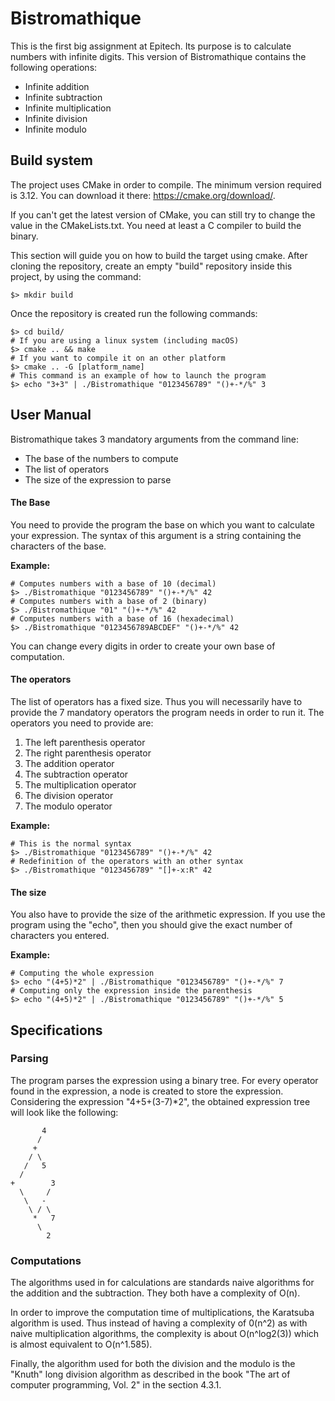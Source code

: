 # Bistromathique

This is the first big assignment at Epitech. Its purpose is to calculate numbers with infinite digits.
This version of Bistromathique contains the following operations:

* Infinite addition
* Infinite subtraction
* Infinite multiplication
* Infinite division
* Infinite modulo

## Build system

The project uses CMake in order to compile. The minimum version required is 3.12.
You can download it there: https://cmake.org/download/.

If you can't get the latest version of CMake, you can still try to change the value in the CMakeLists.txt.
You need at least a C compiler to build the binary.

This section will guide you on how to build the target using cmake.
After cloning the repository, create an empty "build" repository inside this project, by using the command:
```
$> mkdir build
```

Once the repository is created run the following commands:

```
$> cd build/
# If you are using a linux system (including macOS)
$> cmake .. && make
# If you want to compile it on an other platform
$> cmake .. -G [platform_name]
# This command is an example of how to launch the program
$> echo "3+3" | ./Bistromathique "0123456789" "()+-*/%" 3
```

## User Manual

Bistromathique takes 3 mandatory arguments from the command line:

* The base of the numbers to compute
* The list of operators
* The size of the expression to parse

#### The Base

You need to provide the program the base on which you want to calculate your expression.
The syntax of this argument is a string containing the characters of the base.

**Example:**
```
# Computes numbers with a base of 10 (decimal)
$> ./Bistromathique "0123456789" "()+-*/%" 42
# Computes numbers with a base of 2 (binary)
$> ./Bistromathique "01" "()+-*/%" 42
# Computes numbers with a base of 16 (hexadecimal)
$> ./Bistromathique "0123456789ABCDEF" "()+-*/%" 42
```

You can change every digits in order to create your own base of computation.

#### The operators

The list of operators has a fixed size.
Thus you will necessarily have to provide the 7 mandatory operators the program needs in order to run it.
The operators you need to provide are:
1. The left parenthesis operator
2. The right parenthesis operator
3. The addition operator
4. The subtraction operator
5. The multiplication operator
6. The division operator
7. The modulo operator

**Example:**

```
# This is the normal syntax
$> ./Bistromathique "0123456789" "()+-*/%" 42
# Redefinition of the operators with an other syntax
$> ./Bistromathique "0123456789" "[]+-x:R" 42
```

#### The size

You also have to provide the size of the arithmetic expression.
If you use the program using the "echo", then you should give the exact number of characters you entered.

**Example:**

```
# Computing the whole expression
$> echo "(4+5)*2" | ./Bistromathique "0123456789" "()+-*/%" 7
# Computing only the expression inside the parenthesis
$> echo "(4+5)*2" | ./Bistromathique "0123456789" "()+-*/%" 5
```

## Specifications

### Parsing

The program parses the expression using a binary tree.
For every operator found in the expression, a node is created to store the expression.
Considering the expression "4+5+(3-7)*2", the obtained expression tree will look like the following:

```
       4
      /
     +
    / \
   /   5
  /
+        3
  \     /
   \   -
    \ / \
     *   7
      \
        2
```

### Computations

The algorithms used in for calculations are standards naive algorithms for the addition and the subtraction.
They both have a complexity of O(n).

In order to improve the computation time of multiplications,
the Karatsuba algorithm is used. Thus instead of having a complexity of 0(n^2) as with naive multiplication algorithms,
the complexity is about O(n^log2(3)) which is almost equivalent to O(n^1.585).

Finally, the algorithm used for both the division and the modulo is the "Knuth" long division algorithm as described
in the book "The art of computer programming, Vol. 2" in the section 4.3.1.

